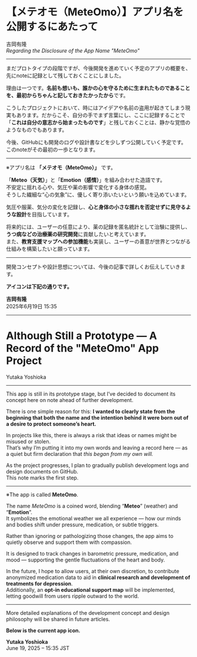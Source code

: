 # 【メテオモ（MeteOmo）】アプリ名を公開するにあたって  
吉岡有隆  
*Regarding the Disclosure of the App Name "MeteOmo"*

---

まだプロトタイプの段階ですが、今後開発を進めていく予定のアプリの概要を、先にnoteに記録として残しておくことにしました。

理由は一つです。**名前も想いも、誰かの心を守るために生まれたものであることを、最初からちゃんと記しておきたかったから**です。

こうしたプロジェクトにおいて、時にはアイデアや名前の盗用が起きてしまう現実もあります。だからこそ、自分の手でまず言葉にし、ここに記録することで  
「**これは自分の意志から始まったものです**」と残しておくことは、静かな覚悟のようなものでもあります。

今後、GitHubにも開発のログや設計書などを少しずつ公開していく予定です。このnoteがその最初の一歩となります。

---

※アプリ名は **「メテオモ（MeteOmo）」** です。

「**Meteo（天気）**」と「**Emotion（感情）**」を組み合わせた造語です。  
不安定に揺れる心や、気圧や薬の影響で変化する身体の感覚。  
そうした繊細な“心の気象”に、優しく寄り添いたいという願いを込めています。

気圧や服薬、気分の変化を記録し、**心と身体の小さな揺れを否定せずに見守るような設計**を目指しています。

将来的には、ユーザーの任意により、薬の記録を匿名統計として治験に提供し、  
**うつ病などの治療薬の研究開発**に貢献したいと考えています。  
また、**教育支援マップへの参加機能**も実装し、ユーザーの善意が世界とつながる仕組みを構築したいと願っています。

---

開発コンセプトや設計思想については、今後の記事で詳しくお伝えしていきます。

**アイコンは下記の通りです。**

**吉岡有隆**  
2025年6月19日 15:35

---

# Although Still a Prototype — A Record of the "MeteOmo" App Project  
Yutaka Yoshioka

---

This app is still in its prototype stage, but I’ve decided to document its concept here on note ahead of further development.

There is one simple reason for this: **I wanted to clearly state from the beginning that both the name and the intention behind it were born out of a desire to protect someone’s heart.**

In projects like this, there is always a risk that ideas or names might be misused or stolen.  
That’s why I’m putting it into my own words and leaving a record here — as a quiet but firm declaration that *this began from my own will.*

As the project progresses, I plan to gradually publish development logs and design documents on GitHub.  
This note marks the first step.

---

※The app is called **MeteOmo**.

The name *MeteOmo* is a coined word, blending “**Meteo**” (weather) and “**Emotion**”.  
It symbolizes the emotional weather we all experience — how our minds and bodies shift under pressure, medication, or subtle triggers.

Rather than ignoring or pathologizing those changes, the app aims to quietly observe and support them with compassion.

It is designed to track changes in barometric pressure, medication, and mood — supporting the gentle fluctuations of the heart and body.

In the future, I hope to allow users, at their own discretion, to contribute anonymized medication data to aid in **clinical research and development of treatments for depression**.  
Additionally, an **opt-in educational support map** will be implemented, letting goodwill from users ripple outward to the world.

---

More detailed explanations of the development concept and design philosophy will be shared in future articles.

**Below is the current app icon.**

**Yutaka Yoshioka**  
June 19, 2025 – 15:35 JST
